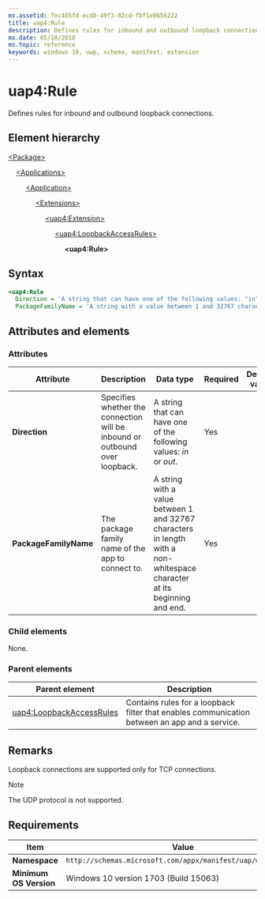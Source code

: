 ```yaml
---
ms.assetid: 7ec485fd-ecd8-49f3-82cd-fbf1e0656222
title: uap4:Rule
description: Defines rules for inbound and outbound loopback connections.
ms.date: 05/10/2018
ms.topic: reference
keywords: windows 10, uwp, schema, manifest, extension 
---
```


# uap4:Rule

Defines rules for inbound and outbound loopback connections.

## Element hierarchy

[\<Package\>](element-package.md)

&nbsp;&nbsp;&nbsp;&nbsp;[\<Applications\>](element-applications.md)

&nbsp;&nbsp;&nbsp;&nbsp; &nbsp;&nbsp;&nbsp;&nbsp;[\<Application\>](element-application.md)

&nbsp;&nbsp;&nbsp;&nbsp; &nbsp;&nbsp;&nbsp;&nbsp; &nbsp;&nbsp;&nbsp;&nbsp;[\<Extensions\>](element-1-extensions.md)

&nbsp;&nbsp;&nbsp;&nbsp; &nbsp;&nbsp;&nbsp;&nbsp; &nbsp;&nbsp;&nbsp;&nbsp; &nbsp;&nbsp;&nbsp;&nbsp;[\<uap4:Extension\>](element-uap4-extension.md)

&nbsp;&nbsp;&nbsp;&nbsp; &nbsp;&nbsp;&nbsp;&nbsp; &nbsp;&nbsp;&nbsp;&nbsp; &nbsp;&nbsp;&nbsp;&nbsp; &nbsp;&nbsp;&nbsp;&nbsp;[\<uap4:LoopbackAccessRules\>](element-uap4-loopbackaccessrules.md)

&nbsp;&nbsp;&nbsp;&nbsp; &nbsp;&nbsp;&nbsp;&nbsp; &nbsp;&nbsp;&nbsp;&nbsp; &nbsp;&nbsp;&nbsp;&nbsp; &nbsp;&nbsp;&nbsp;&nbsp; &nbsp;&nbsp;&nbsp;&nbsp;**\<uap4:Rule\>**

## Syntax

```xml
<uap4:Rule
  Direction = 'A string that can have one of the following values: "in" or "out".'
  PackageFamilyName = 'A string with a value between 1 and 32767 characters in length with a non-whitespace character at its beginning and end.' >                  
```

## Attributes and elements

### Attributes

| Attribute | Description | Data type | Required | Default value |
|-|-|-|-|-|
| **Direction** | Specifies whether the connection will be inbound or outbound over loopback. | A string that can have one of the following values: *in* or *out*. | Yes |  |
| **PackageFamilyName** | The package family name of the app to connect to. | A string with a value between 1 and 32767 characters in length with a non-whitespace character at its beginning and end. | Yes |  |

### Child elements

None.

### Parent elements

| Parent element | Description |
|-|-|
| [uap4:LoopbackAccessRules](element-uap4-loopbackaccessrules.md) | Contains rules for a loopback filter that enables communication between an app and a service. |

## Remarks

Loopback connections are supported only for TCP connections.

> [!NOTE]
> The UDP protocol is not supported.

## Requirements

| Item | Value |
|--|--|
| **Namespace** | `http://schemas.microsoft.com/appx/manifest/uap/windows10/4` |
| **Minimum OS Version** | Windows 10 version 1703 (Build 15063) |
